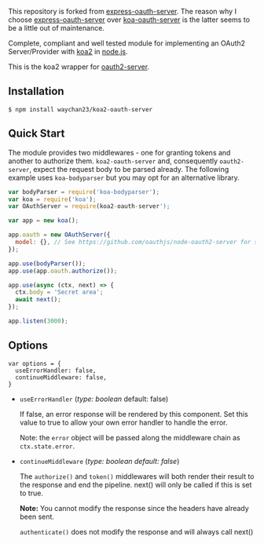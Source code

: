 This repository is forked from [express-oauth-server](https://github.com/oauthjs/express-oauth-server). The reason why I choose [express-oauth-server](https://github.com/oauthjs/express-oauth-server) over [koa-oauth-server](https://github.com/oauthjs/koa-oauth-server) is the latter seems to be a little out of maintenance.

Complete, compliant and well tested module for implementing an OAuth2 Server/Provider with [koa2](https://github.com/koajs/koa) in [node.js](http://nodejs.org/).

This is the koa2 wrapper for [oauth2-server](https://github.com/oauthjs/node-oauth2-server).

## Installation

    $ npm install waychan23/koa2-oauth-server

## Quick Start

The module provides two middlewares - one for granting tokens and another to authorize them. `koa2-oauth-server` and, consequently `oauth2-server`, expect the request body to be parsed already.
The following example uses `koa-bodyparser` but you may opt for an alternative library.

```js
var bodyParser = require('koa-bodyparser');
var koa = require('koa');
var OAuthServer = require(koa2-oauth-server');

var app = new koa();

app.oauth = new OAuthServer({
  model: {}, // See https://github.com/oauthjs/node-oauth2-server for specification
});

app.use(bodyParser());
app.use(app.oauth.authorize());

app.use(async (ctx, next) => {
  ctx.body = 'Secret area';
  await next();
});

app.listen(3000);
```

## Options

```
var options = { 
  useErrorHandler: false, 
  continueMiddleware: false,
}
```
* `useErrorHandler`
(_type: boolean_ default: false)

  If false, an error response will be rendered by this component.
  Set this value to true to allow your own error handler to handle the error.
  
  Note: the `error` object will be passed along the middleware chain as `ctx.state.error`.

* `continueMiddleware`
(_type: boolean default: false_)

  The `authorize()` and `token()` middlewares will both render their 
  result to the response and end the pipeline.
  next() will only be called if this is set to true.

  **Note:** You cannot modify the response since the headers have already been sent.

  `authenticate()` does not modify the response and will always call next()

